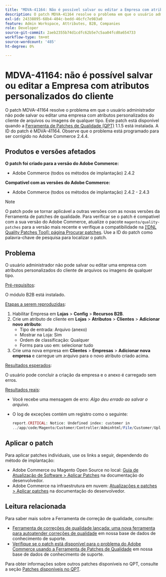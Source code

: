 ```yaml
---
title: "MDVA-41164: Não é possível salvar ou editar a Empresa com atributos personalizados do cliente"
description: O patch MDVA-41164 resolve o problema em que o usuário administrador não pode salvar ou editar uma empresa com atributos personalizados do cliente de arquivos ou imagens de qualquer tipo. Este patch está disponível quando a [Ferramenta de correções de qualidade (QPT)](/help/announcements/adobe-commerce-announcements/magento-quality-patches-released-new-tool-to-self-serve-quality-patches.md) 1.1.5 está instalada. A ID do patch é MDVA-41164. Observe que o problema está programado para ser corrigido no Adobe Commerce 2.4.4.
exl-id: 24338895-68b4-404c-bedd-46cfc7e983a0
feature: Admin Workspace, Attributes, B2B, Companies
role: Developer
source-git-commit: 2aeb2355b74d1cdfc62b5e7c5aa04fcd0a654733
workflow-type: tm+mt
source-wordcount: '485'
ht-degree: 0%

---
```


# MDVA-41164: não é possível salvar ou editar a Empresa com atributos personalizados do cliente

O patch MDVA-41164 resolve o problema em que o usuário administrador não pode salvar ou editar uma empresa com atributos personalizados do cliente de arquivos ou imagens de qualquer tipo. Este patch está disponível quando a [Ferramenta de Patches de Qualidade (QPT)](/help/announcements/adobe-commerce-announcements/magento-quality-patches-released-new-tool-to-self-serve-quality-patches.md) 1.1.5 está instalada. A ID do patch é MDVA-41164. Observe que o problema está programado para ser corrigido no Adobe Commerce 2.4.4.

## Produtos e versões afetados

**O patch foi criado para a versão do Adobe Commerce:**

* Adobe Commerce (todos os métodos de implantação) 2.4.2

**Compatível com as versões do Adobe Commerce:**

* Adobe Commerce (todos os métodos de implantação) 2.4.2 - 2.4.3

>[!NOTE]
>
>O patch pode se tornar aplicável a outras versões com as novas versões da Ferramenta de patches de qualidade. Para verificar se o patch é compatível com a sua versão do Adobe Commerce, atualize o pacote `magento/quality-patches` para a versão mais recente e verifique a compatibilidade na [[!DNL Quality Patches Tool]: página Procurar patches](https://experienceleague.adobe.com/tools/commerce-quality-patches/index.html). Use a ID do patch como palavra-chave de pesquisa para localizar o patch.

## Problema

O usuário administrador não pode salvar ou editar uma empresa com atributos personalizados do cliente de arquivos ou imagens de qualquer tipo.

<u>Pré-requisitos</u>:

O módulo B2B está instalado.

<u>Etapas a serem reproduzidas</u>:

1. Habilitar Empresa em **Lojas** > **Config** > **Recursos B2B**.
1. Crie um atributo de cliente em **Lojas** > **Atributos** > **Clientes** > **Adicionar novo atributo**:
   * Tipo de entrada: Arquivo (anexo)
   * Mostrar na Loja: Sim
   * Ordem de classificação: Qualquer
   * Forms para uso em: selecionar tudo
1. Crie uma nova empresa em **Clientes** > **Empresas** > **Adicionar nova empresa** e carregue um arquivo para o novo atributo criado acima.

<u>Resultados esperados</u>:

O usuário pode concluir a criação da empresa e o anexo é carregado sem erros.

<u>Resultados reais</u>:

* Você recebe uma mensagem de erro: *Algo deu errado ao salvar o arquivo.*
* O log de exceções contém um registro como o seguinte:

  ```php
  report.CRITICAL: Notice: Undefined index: customer in
  ../app/code/Magento/Customer/Controller/Adminhtml/File/Customer/Upload.php on line 69
  ```

## Aplicar o patch

Para aplicar patches individuais, use os links a seguir, dependendo do método de implantação:

* Adobe Commerce ou Magento Open Source no local: [Guia de Atualização de Software > Aplicar Patches](https://experienceleague.adobe.com/en/docs/commerce-operations/tools/quality-patches-tool/usage) na documentação do desenvolvedor.
* Adobe Commerce na infraestrutura em nuvem: [Atualizações e patches > Aplicar patches](https://experienceleague.adobe.com/en/docs/commerce-cloud-service/user-guide/develop/upgrade/apply-patches) na documentação do desenvolvedor.

## Leitura relacionada

Para saber mais sobre a Ferramenta de correção de qualidade, consulte:

* [Ferramenta de correções de qualidade lançada: uma nova ferramenta para autoatender correções de qualidade](/help/announcements/adobe-commerce-announcements/magento-quality-patches-released-new-tool-to-self-serve-quality-patches.md) em nossa base de dados de conhecimento de suporte.
* [Verifique se o patch está disponível para o problema do Adobe Commerce usando a Ferramenta de Patches de Qualidade](/help/support-tools/patches-available-in-qpt-tool/check-patch-for-magento-issue-with-magento-quality-patches.md) em nossa base de dados de conhecimento de suporte.

Para obter informações sobre outros patches disponíveis no QPT, consulte a seção [Patches disponíveis no QPT](https://support.magento.com/hc/en-us/sections/360010506631-Patches-available-in-MQP-tool-).
